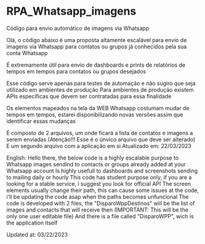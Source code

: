 # RPA_Whatsapp_imagens
Código para envio automático de imagens via Whatsapp


Olá, o código abaixo é uma proposta altamente escalável para envio de imagens via Whatsapp para contatos ou grupos já conhecidos pela sua conta Whatsapp

É extremamente útil para envio de dashboards e prints de relatórios de tempos em tempos para contatos ou grupos desejados

Esse código serve apenas para testes de automação e não sugiro que seja utilizado em ambientes de produção
Para ambientes de produção existem APIs específicas que devem ser contratadas para essa finalidade

Os elementos mapeados na tela da WEB Whatsapp costumam mudar de tempos em tempos, estarei disponibilizando novas versões assim que identificar essas mudanças



É composto de 2 arquivos, um onde ficará a lista de contatos e imagens a serem enviadas (Atenção!!! Esse é o únvico arquivo que deve ser alterado)
E um segundo arquivo com a aplicação em si
Atualizado em: 22/03/2023

English:
Hello there, the below code is a highly escalable purpose to Whatsapp images sendind to contacts or groups already added at your Whatsapp account
Is highly usefull to dashboards and screenshots sending to mailing daily or hourly
This code has student purpose only, if you are a looking for a stable service, i suggest you look for official API
The screen elements usually change their path, this can cause some issues at the code, i'll be updating the code asap when the paths becomes unfuncional
The code is developed with 2 files, the "DisparoWppDestinos" will be the list of images and contacts that will receive then (IMPORTANT: This will be the only one user editable file)
And there is a file called "DisparoWPP", wich is the application itself


Updated at: 03/22/2023
